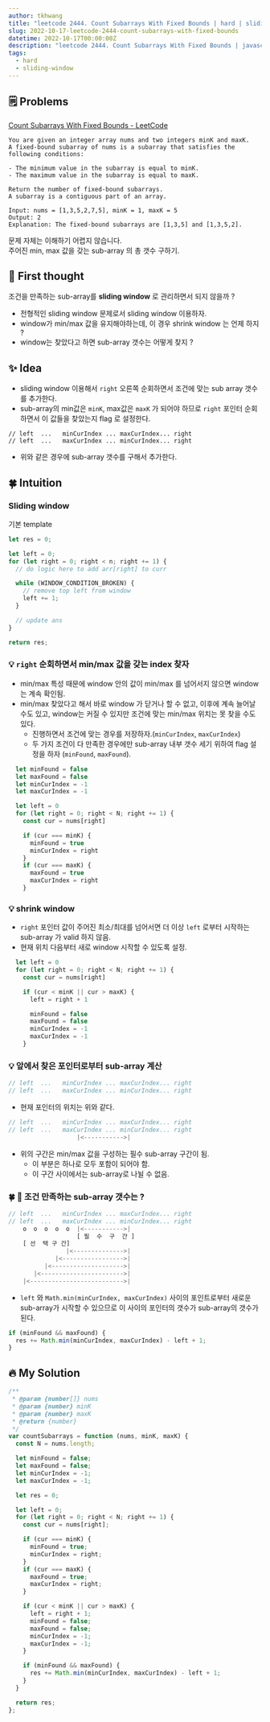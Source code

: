 ```yaml
---
author: tkhwang
title: "leetcode 2444. Count Subarrays With Fixed Bounds | hard | sliding-window"
slug: 2022-10-17-leetcode-2444-count-subarrays-with-fixed-bounds
datetime: 2022-10-17T00:00:00Z
description: "leetcode 2444. Count Subarrays With Fixed Bounds | javascript | hard | sliding-window"
tags:
  - hard
  - sliding-window
---
```


## 🗒️ Problems

[Count Subarrays With Fixed Bounds - LeetCode](https://leetcode.com/problems/count-subarrays-with-fixed-bounds/)

```
You are given an integer array nums and two integers minK and maxK.
A fixed-bound subarray of nums is a subarray that satisfies the following conditions:

- The minimum value in the subarray is equal to minK.
- The maximum value in the subarray is equal to maxK.

Return the number of fixed-bound subarrays.
A subarray is a contiguous part of an array.
```

```
Input: nums = [1,3,5,2,7,5], minK = 1, maxK = 5
Output: 2
Explanation: The fixed-bound subarrays are [1,3,5] and [1,3,5,2].
```

문제 자체는 이해하기 어렵지 않습니다. <br/>
주어진 min, max 값을 갖는 sub-array 의 총 갯수 구하기.

## 🤔 First thought

조건을 만족하는 sub-array를 **sliding window** 로 관리하면서 되지 않을까 ?

- 전형적인 sliding window 문제로서 sliding window 이용하자.
- window가 min/max 값을 유지해야하는데, 이 경우 shrink window 는 언제 하지 ?
- window는 찾았다고 하면 sub-array 갯수는 어떻게 찾지 ?

## ✨ Idea

- sliding window 이용해서 `right` 오른쪽 순회하면서 조건에 맞는 sub array 갯수를 추가한다.
- sub-array의 min값은 `minK`, max값은 `maxK` 가 되어야 하므로 `right` 포인터 순회하면서 이 값들을 찾았는지 flag 로 설정한다.

```
// left  ...   minCurIndex ... maxCurIndex... right
// left  ...   maxCurIndex ... minCurIndex... right
```

- 위와 같은 경우에 sub-array 갯수를 구해서 추가한다.

## 🍀 Intuition

### Sliding window

기본 template

```javascript
let res = 0;

let left = 0;
for (let right = 0; right < n; right += 1) {
  // do logic here to add arr[right] to curr

  while (WINDOW_CONDITION_BROKEN) {
    // remove top left from window
    left += 1;
  }

  // update ans
}

return res;
```

### 💡 `right` 순회하면서 min/max 값을 갖는 index 찾자

- min/max 특성 때문에 window 안의 값이 min/max 를 넘어서지 않으면 window 는 계속 확인됨.
- min/max 찾았다고 해서 바로 window 가 닫거나 할 수 없고, 이후에 계속 늘어날 수도 있고, window는 커질 수 있지만 조건에 맞는 min/max 위치는 못 찾을 수도 있다.
  - 진행하면서 조건에 맞는 경우를 저장하자.(`minCurIndex`, `maxCurIndex`)
  - 두 가지 조건이 다 만족한 경우에만 sub-array 내부 갯수 세기 위하여 flag 설정을 하자 (`minFound`, `maxFound`).

```javascript
  let minFound = false
  let maxFound = false
  let minCurIndex = -1
  let maxCurIndex = -1

  let left = 0
  for (let right = 0; right < N; right += 1) {
    const cur = nums[right]

    if (cur === minK) {
      minFound = true
      minCurIndex = right
    }
    if (cur === maxK) {
      maxFound = true
      maxCurIndex = right
    }
```

### 💡 shrink window

- `right` 포인터 값이 주어진 최소/최대를 넘어서면 더 이상 `left` 로부터 시작하는 sub-array 가 valid 하지 않음.
- 현재 위치 다음부터 새로 window 시작할 수 있도록 설정.

```javascript
  let left = 0
  for (let right = 0; right < N; right += 1) {
    const cur = nums[right]

    if (cur < minK || cur > maxK) {
      left = right + 1

      minFound = false
      maxFound = false
      minCurIndex = -1
      maxCurIndex = -1
    }
```

### 💡 앞에서 찾은 포인터로부터 sub-array 계산

```javascript
// left  ...   minCurIndex ... maxCurIndex... right
// left  ...   maxCurIndex ... minCurIndex... right
```

- 현재 포인터의 위치는 위와 같다.

```javascript
// left  ...   minCurIndex ... maxCurIndex... right
// left  ...   maxCurIndex ... minCurIndex... right
                   |<----------->|
```

- 위의 구간은 min/max 값을 구성하는 필수 sub-array 구간이 됨.
  - 이 부분은 하나로 모두 포함이 되어야 함.
  - 이 구간 사이에서는 sub-array로 나뉠 수 없음.

### 🍀 🚀 조건 만족하는 sub-array 갯수는 ?

```javascript
// left  ...   minCurIndex ... maxCurIndex... right
// left  ...   maxCurIndex ... minCurIndex... right
    o  o  o  o  o  |<----------->|
                   [ 필  수  구  간 ]
    [ 선  택 구 간]
                |<-------------->|
             |<----------------->|
          |<-------------------->|
       |<----------------------->|
    |<-------------------------->|
```

- `left` 와 `Math.min(minCurIndex, maxCurIndex)` 사이의 포인트로부터 새로운 sub-array가 시작할 수 있으므로 이 사이의 포인터의 갯수가 sub-array의 갯수가 된다.

```javascript
if (minFound && maxFound) {
  res += Math.min(minCurIndex, maxCurIndex) - left + 1;
}
```

## 🔥 My Solution

```javascript
/**
 * @param {number[]} nums
 * @param {number} minK
 * @param {number} maxK
 * @return {number}
 */
var countSubarrays = function (nums, minK, maxK) {
  const N = nums.length;

  let minFound = false;
  let maxFound = false;
  let minCurIndex = -1;
  let maxCurIndex = -1;

  let res = 0;

  let left = 0;
  for (let right = 0; right < N; right += 1) {
    const cur = nums[right];

    if (cur === minK) {
      minFound = true;
      minCurIndex = right;
    }
    if (cur === maxK) {
      maxFound = true;
      maxCurIndex = right;
    }

    if (cur < minK || cur > maxK) {
      left = right + 1;
      minFound = false;
      maxFound = false;
      minCurIndex = -1;
      maxCurIndex = -1;
    }

    if (minFound && maxFound) {
      res += Math.min(minCurIndex, maxCurIndex) - left + 1;
    }
  }

  return res;
};
```
